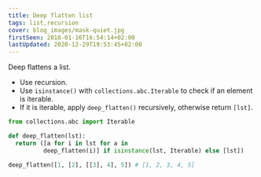 ```yaml
---
title: Deep flatten list
tags: list,recursion
cover: blog_images/mask-quiet.jpg
firstSeen: 2018-01-16T16:54:14+02:00
lastUpdated: 2020-12-29T19:53:45+02:00
---
```


Deep flattens a list.

- Use recursion.
- Use `isinstance()` with `collections.abc.Iterable` to check if an element is iterable.
- If it is iterable, apply `deep_flatten()` recursively, otherwise return `[lst]`.

```py
from collections.abc import Iterable

def deep_flatten(lst):
  return ([a for i in lst for a in
          deep_flatten(i)] if isinstance(lst, Iterable) else [lst])
```

```py
deep_flatten([1, [2], [[3], 4], 5]) # [1, 2, 3, 4, 5]
```

